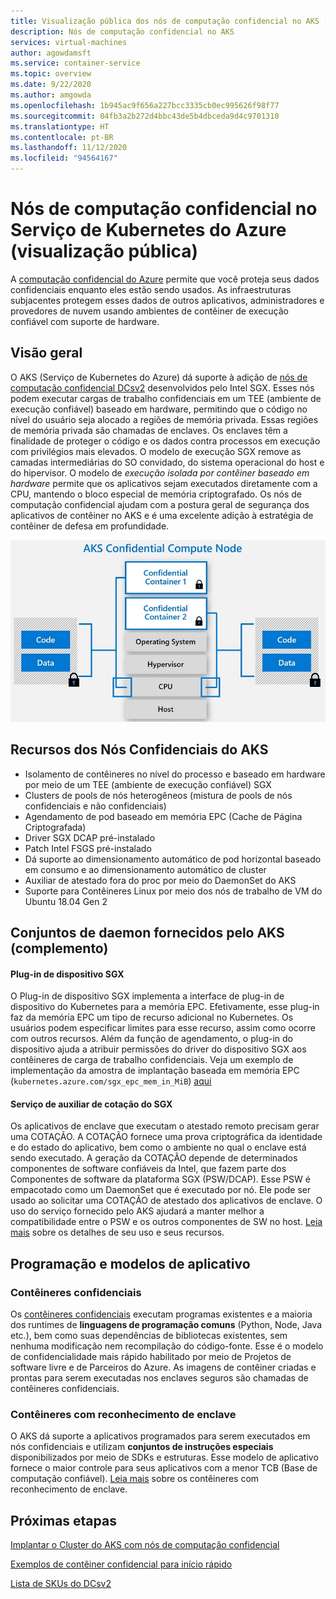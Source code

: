 ```yaml
---
title: Visualização pública dos nós de computação confidencial no AKS (Serviço de Kubernetes do Azure)
description: Nós de computação confidencial no AKS
services: virtual-machines
author: agowdamsft
ms.service: container-service
ms.topic: overview
ms.date: 9/22/2020
ms.author: amgowda
ms.openlocfilehash: 1b945ac9f656a227bcc3335cb0ec995626f98f77
ms.sourcegitcommit: 04fb3a2b272d4bbc43de5b4dbceda9d4c9701310
ms.translationtype: HT
ms.contentlocale: pt-BR
ms.lasthandoff: 11/12/2020
ms.locfileid: "94564167"
---
```

# <a name="confidential-computing-nodes-on-azure-kubernetes-service-public-preview"></a>Nós de computação confidencial no Serviço de Kubernetes do Azure (visualização pública)

A [computação confidencial do Azure](overview.md) permite que você proteja seus dados confidenciais enquanto eles estão sendo usados. As infraestruturas subjacentes protegem esses dados de outros aplicativos, administradores e provedores de nuvem usando ambientes de contêiner de execução confiável com suporte de hardware.

## <a name="overview"></a>Visão geral

O AKS (Serviço de Kubernetes do Azure) dá suporte à adição de [nós de computação confidencial DCsv2](confidential-computing-enclaves.md) desenvolvidos pelo Intel SGX. Esses nós podem executar cargas de trabalho confidenciais em um TEE (ambiente de execução confiável) baseado em hardware, permitindo que o código no nível do usuário seja alocado a regiões de memória privada. Essas regiões de memória privada são chamadas de enclaves. Os enclaves têm a finalidade de proteger o código e os dados contra processos em execução com privilégios mais elevados. O modelo de execução SGX remove as camadas intermediárias do SO convidado, do sistema operacional do host e do hipervisor. O modelo de *execução isolada por contêiner baseado em hardware* permite que os aplicativos sejam executados diretamente com a CPU, mantendo o bloco especial de memória criptografado. Os nós de computação confidencial ajudam com a postura geral de segurança dos aplicativos de contêiner no AKS e é uma excelente adição à estratégia de contêiner de defesa em profundidade. 

![Visão geral do nó SGX](./media/confidential-nodes-aks-overview/sgxaksnode.jpg)

## <a name="aks-confidential-nodes-features"></a>Recursos dos Nós Confidenciais do AKS

- Isolamento de contêineres no nível do processo e baseado em hardware por meio de um TEE (ambiente de execução confiável) SGX 
- Clusters de pools de nós heterogêneos (mistura de pools de nós confidenciais e não confidenciais)
- Agendamento de pod baseado em memória EPC (Cache de Página Criptografada)
- Driver SGX DCAP pré-instalado
- Patch Intel FSGS pré-instalado
- Dá suporte ao dimensionamento automático de pod horizontal baseado em consumo e ao dimensionamento automático de cluster
- Auxiliar de atestado fora do proc por meio do DaemonSet do AKS
- Suporte para Contêineres Linux por meio dos nós de trabalho de VM do Ubuntu 18.04 Gen 2

## <a name="aks-provided-daemon-sets-addon"></a>Conjuntos de daemon fornecidos pelo AKS (complemento)

#### <a name="sgx-device-plugin"></a>Plug-in de dispositivo SGX <a id="sgx-plugin"></a>

O Plug-in de dispositivo SGX implementa a interface de plug-in de dispositivo do Kubernetes para a memória EPC. Efetivamente, esse plug-in faz da memória EPC um tipo de recurso adicional no Kubernetes. Os usuários podem especificar limites para esse recurso, assim como ocorre com outros recursos. Além da função de agendamento, o plug-in do dispositivo ajuda a atribuir permissões do driver do dispositivo SGX aos contêineres de carga de trabalho confidenciais. Veja um exemplo de implementação da amostra de implantação baseada em memória EPC (`kubernetes.azure.com/sgx_epc_mem_in_MiB`) [aqui](https://github.com/Azure-Samples/confidential-computing/blob/main/containersamples/helloworld/helm/templates/helloworld.yaml)

#### <a name="sgx-quote-helper-service"></a>Serviço de auxiliar de cotação do SGX <a id="sgx-quote"></a>

Os aplicativos de enclave que executam o atestado remoto precisam gerar uma COTAÇÃO. A COTAÇÃO fornece uma prova criptográfica da identidade e do estado do aplicativo, bem como o ambiente no qual o enclave está sendo executado. A geração da COTAÇÃO depende de determinados componentes de software confiáveis da Intel, que fazem parte dos Componentes de software da plataforma SGX (PSW/DCAP). Esse PSW é empacotado como um DaemonSet que é executado por nó. Ele pode ser usado ao solicitar uma COTAÇÃO de atestado dos aplicativos de enclave. O uso do serviço fornecido pelo AKS ajudará a manter melhor a compatibilidade entre o PSW e os outros componentes de SW no host. [Leia mais](confidential-nodes-out-of-proc-attestation.md) sobre os detalhes de seu uso e seus recursos.

## <a name="programming--application-models"></a>Programação e modelos de aplicativo

### <a name="confidential-containers"></a>Contêineres confidenciais

Os [contêineres confidenciais](confidential-containers.md) executam programas existentes e a maioria dos runtimes de **linguagens de programação comuns** (Python, Node, Java etc.), bem como suas dependências de bibliotecas existentes, sem nenhuma modificação nem recompilação do código-fonte. Esse é o modelo de confidencialidade mais rápido habilitado por meio de Projetos de software livre e de Parceiros do Azure. As imagens de contêiner criadas e prontas para serem executadas nos enclaves seguros são chamadas de contêineres confidenciais.

### <a name="enclave-aware-containers"></a>Contêineres com reconhecimento de enclave

O AKS dá suporte a aplicativos programados para serem executados em nós confidenciais e utilizam **conjuntos de instruções especiais** disponibilizados por meio de SDKs e estruturas. Esse modelo de aplicativo fornece o maior controle para seus aplicativos com a menor TCB (Base de computação confiável). [Leia mais](enclave-aware-containers.md) sobre os contêineres com reconhecimento de enclave.

## <a name="next-steps"></a>Próximas etapas

[Implantar o Cluster do AKS com nós de computação confidencial](./confidential-nodes-aks-get-started.md)

[Exemplos de contêiner confidencial para início rápido](https://github.com/Azure-Samples/confidential-container-samples)

[Lista de SKUs do DCsv2](../virtual-machines/dcv2-series.md)

<!-- LINKS - external -->
[Azure Attestation]: ../attestation/index.yml


<!-- LINKS - internal -->
[DC Virtual Machine]: /confidential-computing/virtual-machine-solutions